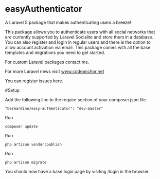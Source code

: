 # easyAuthenticator

A Laravel 5 package that makes authenticating users a breeze! 

This package allows you to authenticate users with all social networks that are currently supported by Laravel Socialite and store them in a database. You can also register and login in regular users and there is the option to allow account activation via email. This package comes with all the base templates and migrations you need to get started.

For custom Laravel packages contact me.

For more Laravel news visit www.codeanchor.net

You can register issues here. 

#Setup

Add the following line to the require section of your composer.json file


```
"bernardino/easy-authenticator": "dev-master"
```


Run 

```
composer update
```

Run 

```
php artisan vendor:publish
```


Run

```
php artisan migrate
```

You should now have a base login page by visiting /login in the browser

